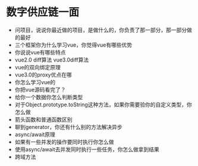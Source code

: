 # 数字供应链一面

- 问项目，说说你最近做的项目，是做什么的，你负责了那一部分，那一部分做的最好
- 三个框架你为什么学习vue，你觉得vue有哪些优势
- 你说说vue有哪些特点
- vue2.0 diff算法 vue3.0diff算法
- vue的双向绑定原理
- vue3.0的proxy优点在哪
- 你怎么学习vue的
- 你把vue源码看完了？
- 给你一个数据你怎么判断类型
- 对于Object.prototype.toString这种方法，如果你需要验你的自定义类型，你怎么做
- 箭头函数和普通函数区别
- 聊到generator，你还有什么别的方法解决异步
- async/await原理
- 如果有一些并发的操作要同时执行你怎么做
- 使用async/await去并发同时执行一些任务，你怎么做拿到结果
- 跨域方法